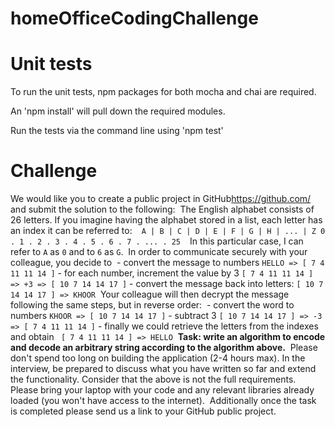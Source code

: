# homeOfficeCodingChallenge

# Unit tests

To run the unit tests, npm packages for both mocha and chai are required.

An 'npm install' will pull down the required modules.

Run the tests via the command line using 'npm test'

# Challenge

We would like you to create a public project in GitHub<https://github.com/> and submit the solution to the following:  The English alphabet consists of 26 letters. If you imagine having the alphabet stored in a list, each letter has an index it can be referred to: ​ ``` A | B | C | D | E | F | G | H | ... | Z 0 . 1 . 2 . 3 . 4 . 5 . 6 . 7 . ... . 25 ``` ​ In this particular case, I can refer to `A` as `0` and to `6` as `G`. ​ In order to communicate securely with your colleague, you decide to ​ - convert the message to numbers `HELLO => [ 7 4 11 11 14 ]` - for each number, increment the value by 3 `[ 7 4 11 11 14 ] => +3 => [ 10 7 14 14 17 ]` - convert the message back into letters: `[ 10 7 14 14 17 ] => KHOOR` ​ Your colleague will then decrypt the message following the same steps, but in reverse order: ​ - convert the word to numbers `KHOOR => [ 10 7 14 14 17 ]` - subtract 3 `[ 10 7 14 14 17 ] => -3 => [ 7 4 11 11 14 ]` - finally we could retrieve the letters from the indexes and obtain ` [ 7 4 11 11 14 ] => HELLO` ​ **Task: write an algorithm to encode and decode an arbitrary string according to the algorithm above.**  Please don't spend too long on building the application (2-4 hours max). In the interview, be prepared to discuss what you have written so far and extend the functionality. Consider that the above is not the full requirements.
 Please bring your laptop with your code and any relevant libraries already loaded (you won't have access to the internet).  Additionally once the task is completed please send us a link to your GitHub public project.
